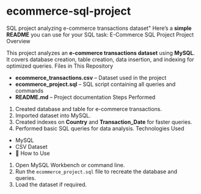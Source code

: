 # ecommerce-sql-project
SQL project analyzing e-commerce transactions dataset"
Here’s a **simple README** you can use for your SQL task:
E-Commerce SQL Project
 Project Overview

This project analyzes an **e-commerce transactions dataset** using **MySQL**.
It covers database creation, table creation, data insertion, and indexing for optimized queries.
 Files in This Repository

* **ecommerce\_transactions.csv** – Dataset used in the project
* **ecommerce\_project.sql** – SQL script containing all queries and commands
* **README.md** – Project documentation
 Steps Performed

1. Created database and table for e-commerce transactions.
2. Imported dataset into MySQL.
3. Created indexes on **Country** and **Transaction\_Date** for faster queries.
4. Performed basic SQL queries for data analysis.
Technologies Used

* MySQL
* CSV Dataset
* 📎 How to Use

1. Open MySQL Workbench or command line.
2. Run the `ecommerce_project.sql` file to recreate the database and queries.
3. Load the dataset if required.
